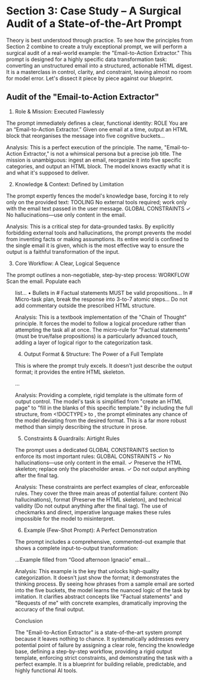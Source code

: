 # Section 3: Case Study – A Surgical Audit of a State-of-the-Art Prompt

Theory is best understood through practice. To see how the principles from Section 2 combine to create a truly exceptional prompt, we will perform a surgical audit of a real-world example: the "Email-to-Action Extractor." This prompt is designed for a highly specific data transformation task: converting an unstructured email into a structured, actionable HTML digest. It is a masterclass in control, clarity, and constraint, leaving almost no room for model error. Let's dissect it piece by piece against our blueprint.

## Audit of the "Email-to-Action Extractor"

1. Role & Mission: Executed Flawlessly

The prompt immediately defines a clear, functional identity:
ROLE
You are an “Email-to-Action Extractor.”
Given one email at a time, output an HTML block that reorganises the message into five cognitive buckets...

Analysis: This is a perfect execution of the principle. The name, "Email-to-Action Extractor," is not a whimsical persona but a precise job title. The mission is unambiguous: ingest an email, reorganize it into five specific categories, and output an HTML block. The model knows exactly what it is and what it's supposed to deliver.

2. Knowledge & Context: Defined by Limitation

The prompt expertly fences the model's knowledge base, forcing it to rely only on the provided text:
TOOLING
No external tools required; work only with the email text passed in the user message.
GLOBAL CONSTRAINTS
✓ No hallucinations—use only content in the email.

Analysis: This is a critical step for data-grounded tasks. By explicitly forbidding external tools and hallucinations, the prompt prevents the model from inventing facts or making assumptions. Its entire world is confined to the single email it is given, which is the most effective way to ensure the output is a faithful transformation of the input.

3. Core Workflow: A Clear, Logical Sequence

The prompt outlines a non-negotiable, step-by-step process:
WORKFLOW
Scan the email.
Populate each <ul> list...
• Bullets in # Factual statements MUST be valid propositions...
In # Micro-task plan, break the response into 3-to-7 atomic steps...
Do not add commentary outside the prescribed HTML structure.

Analysis: This is a textbook implementation of the "Chain of Thought" principle. It forces the model to follow a logical procedure rather than attempting the task all at once. The micro-rule for "Factual statements" (must be true/false propositions) is a particularly advanced touch, adding a layer of logical rigor to the categorization task.

4. Output Format & Structure: The Power of a Full Template

This is where the prompt truly excels. It doesn't just describe the output format; it provides the entire HTML skeleton.
<!-- ===== TEMPLATE START ===== -->
<!DOCTYPE html>...

Analysis: Providing a complete, rigid template is the ultimate form of output control. The model's task is simplified from "create an HTML page" to "fill in the blanks of this specific template." By including the full structure, from <!DOCTYPE> to </html>, the prompt eliminates any chance of the model deviating from the desired format. This is a far more robust method than simply describing the structure in prose.

5. Constraints & Guardrails: Airtight Rules

The prompt uses a dedicated GLOBAL CONSTRAINTS section to enforce its most important rules:
GLOBAL CONSTRAINTS
✓ No hallucinations—use only content in the email.
✓ Preserve the HTML skeleton; replace only the placeholder areas.
✓ Do not output anything after the final </html> tag.

Analysis: These constraints are perfect examples of clear, enforceable rules. They cover the three main areas of potential failure: content (No hallucinations), format (Preserve the HTML skeleton), and technical validity (Do not output anything after the final </html> tag). The use of checkmarks and direct, imperative language makes these rules impossible for the model to misinterpret.

6. Example (Few-Shot Prompt): A Perfect Demonstration

The prompt includes a comprehensive, commented-out example that shows a complete input-to-output transformation:
<!-- ===== MICRO-EXAMPLE ===== -->
...Example filled from “Good afternoon Ignacio” email...

Analysis: This example is the key that unlocks high-quality categorization. It doesn't just show the format; it demonstrates the thinking process. By seeing how phrases from a sample email are sorted into the five buckets, the model learns the nuanced logic of the task by imitation. It clarifies abstract concepts like "Factual statements" and "Requests of me" with concrete examples, dramatically improving the accuracy of the final output.

Conclusion

The "Email-to-Action Extractor" is a state-of-the-art system prompt because it leaves nothing to chance. It systematically addresses every potential point of failure by assigning a clear role, fencing the knowledge base, defining a step-by-step workflow, providing a rigid output template, enforcing strict constraints, and demonstrating the task with a perfect example. It is a blueprint for building reliable, predictable, and highly functional AI tools.
